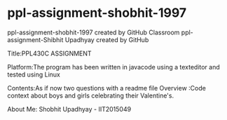 # ppl-assignment-shobhit-1997
ppl-assignment-shobhit-1997 created by GitHub Classroom
ppl-assignment-Shibhit Upadhyay created by GitHub

Title:PPL430C ASSIGNMENT

Platform:The program has been written in javacode using a texteditor and tested using Linux

Contents:As if now two questions with a readme file Overview :Code context about boys and girls celebrating their Valentine's.

About Me: Shobhit Upadhyay - IIT2015049
